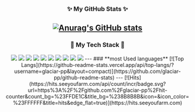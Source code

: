 <div align="center"> 

### :sparkles: **My GitHub Stats** :sparkles:  
 
[![Anurag's GitHub stats](https://github-readme-stats.vercel.app/api?username=glaciar-pp&theme=dracula)](https://github.com/anuraghazra/github-readme-stats)  
---   
### :hammer: **My Tech Stack** :hammer:

<img src="https://img.shields.io/badge/Java-007396?style=for-the-badge&logo=Java&logoColor=white"/>
<img src="https://img.shields.io/badge/MySQL-4479A1?style=for-the-badge&logo=MySQL&logoColor=white"/>
<img src="https://img.shields.io/badge/HTML5-E34F26?style=for-the-badge&logo=HTML5&logoColor=white"/>
<img src="https://img.shields.io/badge/CSS3-1572B6?style=for-the-badge&logo=CSS3&logoColor=white"/>
<img src="https://img.shields.io/badge/Bootstrap-7952B3?style=for-the-badge&logo=Bootstrap&logoColor=white"/>
<img src="https://img.shields.io/badge/Node.js-339933?style=for-the-badge&logo=Node.js&logoColor=white"/>
<img src="https://img.shields.io/badge/JavaScript-F7DF1E?style=for-the-badge&logo=JavaScript&logoColor=white"/>  
  
<img src="https://img.shields.io/badge/GitHub-181717?style=for-the-badge&logo=GitHub&logoColor=white"/>
<img src="https://img.shields.io/badge/Visual Studio Code-007ACC?style=for-the-badge&logo=Visual Studio Code&logoColor=white"/>
<img src="https://img.shields.io/badge/Eclipse IDE-2C2255?style=for-the-badge&logo=Eclipse IDE&logoColor=white"/>
---
### **most Used languages**
[![Top Langs](https://github-readme-stats.vercel.app/api/top-langs/?username=glaciar-pp&layout=compact)](https://github.com/glaciar-pp/github-readme-stats)
---  
[![Hits](https://hits.seeyoufarm.com/api/count/incr/badge.svg?url=https%3A%2F%2Fgithub.com%2Fglaciar-pp%2Fhit-counter&count_bg=%23FFDE1C&title_bg=%238B8B8B&icon=&icon_color=%23FFFFFF&title=hits&edge_flat=true)](https://hits.seeyoufarm.com)

</div>